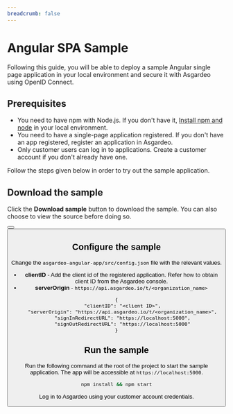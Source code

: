 ```yaml
---
breadcrumb: false
---
```


# Angular SPA Sample

Following this guide, you will be able to deploy a sample Angular single page application in your local environment and secure it with Asgardeo using OpenID Connect.

## Prerequisites

- You need to have npm with Node.js. If you don't have it, [Install npm and node](https://www.npmjs.com/get-npm) in your local environment.
- You need to have a single-page application registered. If you don't have an app registered, <a :href="$withBase('/guides/applications/spa/register-single-page-app/')">register an application</a> in Asgardeo.
- Only <a :href="$withBase('/guides/users/manage-customers/')">customer</a> users can log in to applications. <a :href="$withBase('/guides/users/manage-customers/#onboard-customer-user')">Create a customer account</a> if you don't already have one.

Follow the steps given below in order to try out the sample application.

## Download the sample

Click the **Download sample** button to download the sample. You can also choose to view the source before doing so. 

<Button 
    buttonType='grey-outlined-icon'
    displayType='inline-button'
    buttonText='Download sample'
    startIconPath='images/technologies/angular-logo.svg'
    endIconPath='icons/downloadIcon.svg'
    externalLink='https://github.com/asgardeo/asgardeo-auth-angular-sdk/releases/latest/download/asgardeo-angular-app.zip'
    v-bind:openInNewTab='true'
/>
<Button 
    buttonType='grey-outlined-icon'
    displayType='inline-button'
    buttonText='View source'
    endIconPath='images/technologies/github-logo.svg'
    externalLink='https://github.com/asgardeo/asgardeo-auth-angular-sdk/tree/main/samples/asgardeo-angular-app'
    v-bind:openInNewTab='true'
/>

## Configure the sample

Change the `asgardeo-angular-app/src/config.json` file with the relevant values.

- **clientID** - Add the client id of the registered application. Refer <a :href="$withBase('/guides/applications/oidc/discover-oidc-configs/#obtain-client-id')">how to obtain client ID</a> from the Asgardeo console.
- **serverOrigin** - `https://api.asgardeo.io/t/<organization_name>`

``` json{2,3} no-line-numbers
{
    "clientID": "<client ID>",
    "serverOrigin": "https://api.asgardeo.io/t/<organization_name>",
    "signInRedirectURL": "https://localhost:5000",
    "signOutRedirectURL": "https://localhost:5000"
}
```

## Run the sample

Run the following command at the root of the project to start the sample application. The app will be accessible at `https://localhost:5000`. 

```bash no-line-numbers
npm install && npm start
```
Log in to Asgardeo using your customer account credentials.

